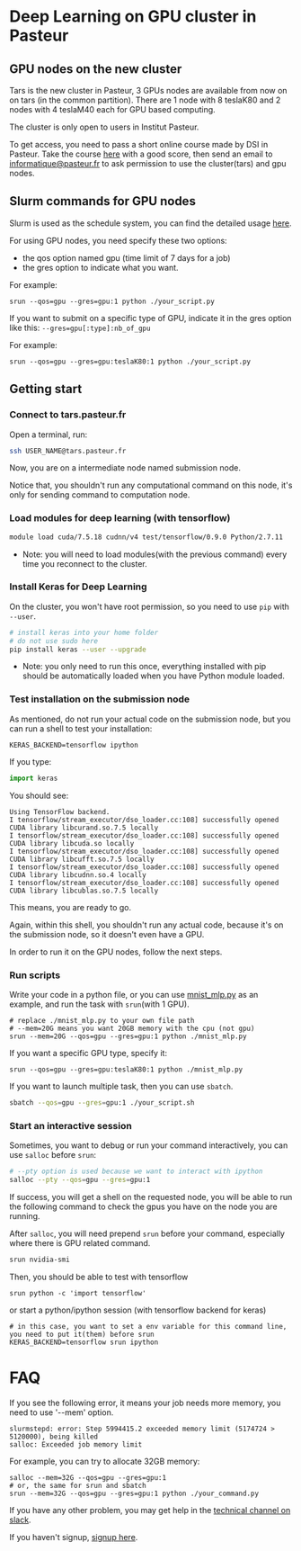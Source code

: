 # Deep Learning on GPU cluster in Pasteur

## GPU nodes on the new cluster
Tars is the new cluster in Pasteur, 3 GPUs nodes are available from now on on tars (in the common partition). There are 1 node with 8 teslaK80 and 2 nodes with 4 teslaM40 each for GPU based computing.

The cluster is only open to users in Institut Pasteur.

To get access, you need to pass a short online course made by DSI in Pasteur. Take the course [here](https://moocs.pasteur.fr/courses/Institut_Pasteur/DSI_01/1/about) with a good score, then send an email to informatique@pasteur.fr to ask permission to use the cluster(tars) and gpu nodes. 

## Slurm commands for GPU nodes
Slurm is used as the schedule system, you can find the detailed usage [here](http://slurm.schedmd.com/).

For using GPU nodes, you need specify these two options:
* the qos option named gpu (time limit of 7 days for a job)
* the gres option to indicate what you want.

For example:
```
srun --qos=gpu --gres=gpu:1 python ./your_script.py
```

If you want to submit on a specific type of GPU, indicate it in the gres option like this: `--gres=gpu[:type]:nb_of_gpu`

For example:
```
srun --qos=gpu --gres=gpu:teslaK80:1 python ./your_script.py
```
## Getting start
### Connect to tars.pasteur.fr
Open a terminal, run:
```bash
ssh USER_NAME@tars.pasteur.fr
```
Now, you are on a intermediate node named submission node.

Notice that, you shouldn't run any computational command on this node, it's only for sending command to computation node.

### Load modules for deep learning (with tensorflow)
```bash
module load cuda/7.5.18 cudnn/v4 test/tensorflow/0.9.0 Python/2.7.11
```
* Note: you will need to load modules(with the previous command) every time you reconnect to the cluster.

### Install Keras for Deep Learning
On the cluster, you won't have root permission, so you need to use `pip` with `--user`.
```bash
# install keras into your home folder
# do not use sudo here
pip install keras --user --upgrade
```
* Note: you only need to run this once, everything installed with pip should be automatically loaded when you have Python module loaded.

### Test installation on the submission node
As mentioned, do not run your actual code on the submission node, but you can run a shell to test your installation:
```
KERAS_BACKEND=tensorflow ipython
```
If you type:
```python
import keras
```
You should see:
```
Using TensorFlow backend.
I tensorflow/stream_executor/dso_loader.cc:108] successfully opened CUDA library libcurand.so.7.5 locally
I tensorflow/stream_executor/dso_loader.cc:108] successfully opened CUDA library libcuda.so locally
I tensorflow/stream_executor/dso_loader.cc:108] successfully opened CUDA library libcufft.so.7.5 locally
I tensorflow/stream_executor/dso_loader.cc:108] successfully opened CUDA library libcudnn.so.4 locally
I tensorflow/stream_executor/dso_loader.cc:108] successfully opened CUDA library libcublas.so.7.5 locally
```
This means, you are ready to go.

Again, within this shell, you shouldn't run any actual code, because it's on the submission node, so it doesn't even have a GPU.

In order to run it on the GPU nodes, follow the next steps.

### Run scripts
Write your code in a python file, or you can use [mnist_mlp.py](mnist_mlp.py) as an example, and run the task with `srun`(with 1 GPU).
```
# replace ./mnist_mlp.py to your own file path
# --mem=20G means you want 20GB memory with the cpu (not gpu)
srun --mem=20G --qos=gpu --gres=gpu:1 python ./mnist_mlp.py
```
If you want a specific GPU type, specify it:
```
srun --qos=gpu --gres=gpu:teslaK80:1 python ./mnist_mlp.py
```

If you want to launch multiple task, then you can use `sbatch`.
```bash
sbatch --qos=gpu --gres=gpu:1 ./your_script.sh
```
### Start an interactive session
Sometimes, you want to debug or run your command interactively, you can use `salloc` before `srun`:
```bash
# --pty option is used because we want to interact with ipython
salloc --pty --qos=gpu --gres=gpu:1
```
If success, you will get a shell on the requested node, you will be able to run the following command to check the gpus you have on the node you are running.

After `salloc`,  you will need prepend `srun` before your command, especially where there is GPU related command.
```bash
srun nvidia-smi
```
Then, you should be able to test with tensorflow
```
srun python -c 'import tensorflow'
```
or start a python/ipython session (with tensorflow backend for keras)
```
# in this case, you want to set a env variable for this command line, you need to put it(them) before srun
KERAS_BACKEND=tensorflow srun ipython
```

# FAQ

If you see the following error, it means your job needs more memory, you need to use '--mem' option.
```
slurmstepd: error: Step 5994415.2 exceeded memory limit (5174724 > 5120000), being killed
salloc: Exceeded job memory limit
```
For example, you can try to allocate 32GB memory:
```
salloc --mem=32G --qos=gpu --gres=gpu:1
# or, the same for srun and sbatch
srun --mem=32G --qos=gpu --gres=gpu:1 python ./your_command.py
```

If you have any other problem, you may get help in the [technical channel on slack](https://deeplearningclub.slack.com/messages/technical).

If you haven't signup, [signup here](https://deeplearningclub.slack.com/signup).


